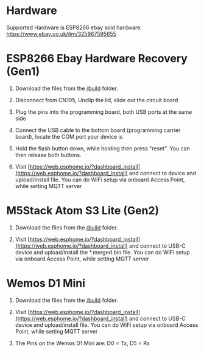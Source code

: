 # Hardware

Supported Hardware is ESP8266 ebay sold hardware: https://www.ebay.co.uk/itm/325967595655



# ESP8266 Ebay Hardware Recovery (Gen1)


1. Download the files from the [/build](https://github.com/F1p/Mitsubishi-CN105-Protocol-Decode/tree/master/build/esp8266.esp8266.generic/) folder.

2. Disconnect from CN105, Unclip the lid, slide out the circuit board

3. Plug the pins into the programming board, both USB ports at the same side

4. Connect the USB cable to the bottom board (programming carrier board), locate the COM port your device is

5. Hold the flash button down, while holding then press "reset". You can then release both buttons.

6. Visit [https://web.esphome.io/?dashboard_install](https://web.esphome.io/?dashboard_install) and connect to device and upload/install file.
   You can do WiFi setup via onboard Access Point, while setting MQTT server




# M5Stack Atom S3 Lite (Gen2)

1. Download the files from the [/build](https://github.com/F1p/Mitsubishi-Ecodan-Bridge-CN105/tree/master/build/esp32.esp32.m5stack-atoms3) folder.

2. Visit [https://web.esphome.io/?dashboard_install](https://web.esphome.io/?dashboard_install) and connect to USB-C device and upload/install the *.merged.bin file.
   You can do WiFi setup via onboard Access Point, while setting MQTT server




# Wemos D1 Mini

1. Download the files from the [/build](https://github.com/F1p/Home-Assistant-Mitsubishi-Ecodan-CN105-to-MQTT/tree/master/build/esp8266.esp8266.d1_mini) folder.

2. Visit [https://web.esphome.io/?dashboard_install](https://web.esphome.io/?dashboard_install) and connect to USB-C device and upload/install file.
   You can do WiFi setup via onboard Access Point, while setting MQTT server

5. The Pins on the Wemos D1 Mini are: D0 = Tx, D5 = Rx
